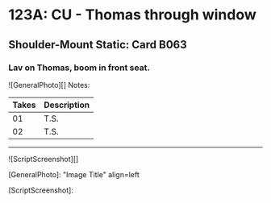 # 123A: CU - Thomas through window

## Shoulder-Mount Static: Card B063

### Lav on Thomas, boom in front seat.

![GeneralPhoto][]
Notes: 

| Takes | Description |
|:---|:----|
| 01 | T.S. |
| 02 | T.S. |89

----

![ScriptScreenshot][]


[GeneralPhoto]:  "Image Title" align=left

[ScriptScreenshot]: 